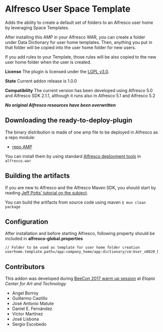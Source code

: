
Alfresco User Space Template
============================

Adds the ability to create a default set of folders to an Alfresco user home by leveraging Space Templates.

After installing this AMP in your Alfresco WAR, you can create a folder under Data Dictionary for user home templates. Then, anything you put in that folder will be copied into the user home folder for new users.

If you add rules to your Template, those rules will be also copied to the new user home folder when the user is created.

**License**
The plugin is licensed under the [LGPL v3.0](http://www.gnu.org/licenses/lgpl-3.0.html). 

**State**
Current addon release is 1.0.0

**Compatibility**
The current version has been developed using Alfresco 5.0 and Alfresco SDK 2.1.1, although it runs also in Alfresco 5.1 and Alfresco 5.2

***No original Alfresco resources have been overwritten***


Downloading the ready-to-deploy-plugin
--------------------------------------
The binary distribution is made of one amp file to be deployed in Alfresco as a repo module:

* [repo AMP](https://github.com/keensoft/alfresco-user-space-template/releases/download/1.0.0/user-space-template-repo.amp)

You can install them by using standard [Alfresco deployment tools](http://docs.alfresco.com/community/tasks/dev-extensions-tutorials-simple-module-install-amp.html) in `alfresco.war`


Building the artifacts
----------------------
If you are new to Alfresco and the Alfresco Maven SDK, you should start by reading [Jeff Potts' tutorial on the subject](http://ecmarchitect.com/alfresco-developer-series-tutorials/maven-sdk/tutorial/tutorial.html).

You can build the artifacts from source code using maven
```$ mvn clean package```


Configuration
-------------

After installation and before starting Alfresco, following property should be included in **alfresco-global.properties**

```
// Folder to be used as template for user home folder creation
userhome.template.path=/app:company_home/app:dictionary/cm:User_x0020_home_x0020_template
```


Contributors
------------

This addon was developed during [BeeCon 2017 warm up session](http://www.keensoft.es/1-marzo-beecon-2017-warm-up-session-at-etopia/) at *Etopia Center for Art and Technology*

* Angel Borroy
* Guillermo Castillo
* José Antonio Matute
* Daniel E. Fernández
* Víctor Martínez
* José Lisbona
* Sergio Escobedo